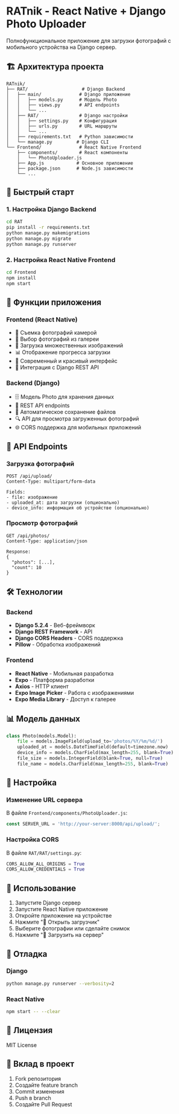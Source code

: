 # RATnik - React Native + Django Photo Uploader

Полнофункциональное приложение для загрузки фотографий с мобильного устройства на Django сервер.

## 🏗 Архитектура проекта

```
RATnik/
├── RAT/                    # Django Backend
│   ├── main/              # Django приложение
│   │   ├── models.py      # Модель Photo
│   │   ├── views.py       # API endpoints
│   │   └── ...
│   ├── RAT/               # Django настройки
│   │   ├── settings.py    # Конфигурация
│   │   ├── urls.py        # URL маршруты
│   │   └── ...
│   ├── requirements.txt   # Python зависимости
│   └── manage.py         # Django CLI
└── Frontend/              # React Native Frontend
    ├── components/        # React компоненты
    │   └── PhotoUploader.js
    ├── App.js            # Основное приложение
    ├── package.json      # Node.js зависимости
    └── ...
```

## 🚀 Быстрый старт

### 1. Настройка Django Backend

```bash
cd RAT
pip install -r requirements.txt
python manage.py makemigrations
python manage.py migrate
python manage.py runserver
```

### 2. Настройка React Native Frontend

```bash
cd Frontend
npm install
npm start
```

## 📱 Функции приложения

### Frontend (React Native)
- 📸 Съемка фотографий камерой
- 📁 Выбор фотографий из галереи
- 🔄 Загрузка множественных изображений
- 📊 Отображение прогресса загрузки
- 🎨 Современный и красивый интерфейс
- 🔗 Интеграция с Django REST API

### Backend (Django)
- 🗄️ Модель Photo для хранения данных
- 📡 REST API endpoints
- 📁 Автоматическое сохранение файлов
- 🔍 API для просмотра загруженных фотографий
- 🌐 CORS поддержка для мобильных приложений

## 🔗 API Endpoints

### Загрузка фотографий
```
POST /api/upload/
Content-Type: multipart/form-data

Fields:
- file: изображение
- uploaded_at: дата загрузки (опционально)
- device_info: информация об устройстве (опционально)
```

### Просмотр фотографий
```
GET /api/photos/
Content-Type: application/json

Response:
{
  "photos": [...],
  "count": 10
}
```

## 🛠 Технологии

### Backend
- **Django 5.2.4** - Веб-фреймворк
- **Django REST Framework** - API
- **Django CORS Headers** - CORS поддержка
- **Pillow** - Обработка изображений

### Frontend
- **React Native** - Мобильная разработка
- **Expo** - Платформа разработки
- **Axios** - HTTP клиент
- **Expo Image Picker** - Работа с изображениями
- **Expo Media Library** - Доступ к галерее

## 📊 Модель данных

```python
class Photo(models.Model):
    file = models.ImageField(upload_to='photos/%Y/%m/%d/')
    uploaded_at = models.DateTimeField(default=timezone.now)
    device_info = models.CharField(max_length=255, blank=True)
    file_size = models.IntegerField(blank=True, null=True)
    file_name = models.CharField(max_length=255, blank=True)
```

## 🔧 Настройка

### Изменение URL сервера
В файле `Frontend/components/PhotoUploader.js`:
```javascript
const SERVER_URL = 'http://your-server:8000/api/upload/';
```

### Настройка CORS
В файле `RAT/RAT/settings.py`:
```python
CORS_ALLOW_ALL_ORIGINS = True
CORS_ALLOW_CREDENTIALS = True
```

## 📱 Использование

1. Запустите Django сервер
2. Запустите React Native приложение
3. Откройте приложение на устройстве
4. Нажмите "📸 Открыть загрузчик"
5. Выберите фотографии или сделайте снимок
6. Нажмите "🚀 Загрузить на сервер"

## 🐛 Отладка

### Django
```bash
python manage.py runserver --verbosity=2
```

### React Native
```bash
npm start -- --clear
```

## 📄 Лицензия

MIT License

## 🤝 Вклад в проект

1. Fork репозитория
2. Создайте feature branch
3. Commit изменения
4. Push в branch
5. Создайте Pull Request 